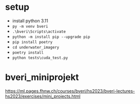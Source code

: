 # setup
- install python 3.11
- `py -m venv bveri`
- `.\bveri\Scripts\activate`
- `python -m install pip --upgrade pip`
- `pip install poetry`
- `cd underwater_imagery`
- `poetry install`
- `python tests\cuda_test.py`

# bveri_miniprojekt
https://ml.pages.fhnw.ch/courses/bveri/hs2023/bveri-lectures-hs2023/exercises/mini_projects.html
